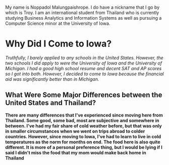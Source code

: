 My name is Noppadol Malungpaishrope. I do have a nickname that I go by which is Troy. I am an international student from Thailand who is currently studying Business Analytics and Information Systems as well as pursuing a Computer Science minor at the University of Iowa.

# Why Did I Come to Iowa?
*Truthfully, I barely applied to any schools in the United States. However, the two schools I did apply to were the University of Iowa and the University of Michigan. I had a good high school resume and decent SAT and AP scores so I got into both. However, I decided to come to Iowa because the financial aid was significantly better than in Michigan.*

## What Were Some Major Differences between the United States and Thailand?
**There are many differences that I've experienced since moving here from Thailand. Some good, some bad, most are subjective and somewhere in between. I've had my fair share of cold weather before, but that was only in smaller circumstances when we went on trips abroad to colder countries. However, since moving to Iowa, I've had to learn to live in cold temperatures as the norm for months on end. The food here is also quite different. It is more of a personal preference thing, but I would be lying if I said I didn't miss the food that my mom would make back home in Thailand**
